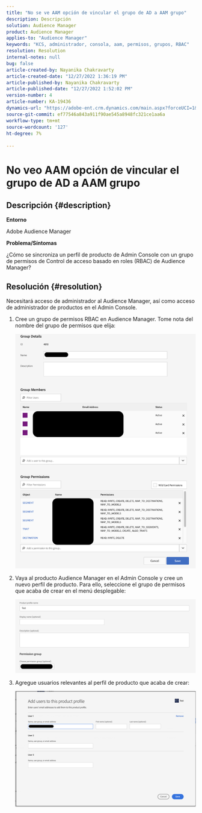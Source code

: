 ```yaml
---
title: "No se ve AAM opción de vincular el grupo de AD a AAM grupo"
description: Descripción
solution: Audience Manager
product: Audience Manager
applies-to: "Audience Manager"
keywords: "KCS, administrador, consola, aam, permisos, grupos, RBAC"
resolution: Resolution
internal-notes: null
bug: false
article-created-by: Nayanika Chakravarty
article-created-date: "12/27/2022 1:36:19 PM"
article-published-by: Nayanika Chakravarty
article-published-date: "12/27/2022 1:52:02 PM"
version-number: 4
article-number: KA-19436
dynamics-url: "https://adobe-ent.crm.dynamics.com/main.aspx?forceUCI=1&pagetype=entityrecord&etn=knowledgearticle&id=4e75a46f-eb85-ed11-81ac-6045bd006079"
source-git-commit: ef77546a843a911f90ae545a8948fc321ce1aa6a
workflow-type: tm+mt
source-wordcount: '127'
ht-degree: 7%

---
```


# No veo AAM opción de vincular el grupo de AD a AAM grupo

## Descripción {#description}


<b>Entorno</b>

Adobe Audience Manager



<b>Problema/Síntomas</b>

¿Cómo se sincroniza un perfil de producto de Admin Console con un grupo de permisos de Control de acceso basado en roles (RBAC) de Audience Manager?


## Resolución {#resolution}


Necesitará acceso de administrador al Audience Manager, así como acceso de administrador de productos en el Admin Console.

1. Cree un grupo de permisos RBAC en Audience Manager. Tome nota del nombre del grupo de permisos que elija:



   ![](assets/5a5b40de-a9cf-ec11-a7b5-00224809c196.png)
2. Vaya al producto Audience Manager en el Admin Console y cree un nuevo perfil de producto. Para ello, seleccione el grupo de permisos que acaba de crear en el menú desplegable:



   ![](assets/2689da02-aacf-ec11-a7b5-00224809c196.png)
3. Agregue usuarios relevantes al perfil de producto que acaba de crear:



   ![](assets/6a896e46-aacf-ec11-a7b5-00224809c196.png)



